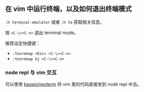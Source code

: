 ## 在 vim 中运行终端，以及如何退出终端模式

`:h terminal-emulator` 或者 `:h te` 获取相关信息。

按 `<C-\><C-n>` 退出 terminal mode。

推荐设定快捷键：

- `:tnoremap <Esc> <C-\><C-n>`
- `:tnoremap kj <C-\><C-n>`

### node repl 与 vim 交互

可以使用 [kassio/neoterm][] 将 vim 里的代码直接发到 node repl 中去。

[kassio/neoterm]: https://github.com/kassio/neoterm
